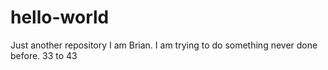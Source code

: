 # hello-world
Just another repository
I am Brian. I am trying to do something never done before.
33 to 43
